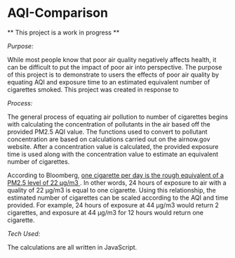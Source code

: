 # AQI-Comparison
** This project is a work in progress **

<em>Purpose:</em>

While most people know that poor air quality negatively affects health, it can be difficult to put the impact of poor air into perspective. The purpose of this project is to demonstrate to users the effects of poor air quality by equating AQI and exposure time to an estimated equivalent number of cigarettes smoked. This project was created in response to 


<em>Process:</em>

The general process of equating air pollution to number of cigarettes begins with calculating the concentration of pollutants in the air based off the provided PM2.5 AQI value. The functions used to convert to pollutant concentration are based on calculations carried out on the airnow.gov website. After a concentration value is calculated, the provided exposure time is used along with the concentration value to estimate an equivalent number of cigarettes. 

According to Bloomberg, <a href="https://www.bloomberg.com/news/articles/2018-04-25/the-app-that-translates-air-pollution-into-cigarettes">one cigarette per day is the rough equivalent of a PM2.5 level of 22 μg/m3 </a>. In other words, 24 hours of exposure to air with a quality of 22 μg/m3 is equal to one cigarette. Using this relationship, the estimated number of cigarettes can be scaled according to the AQI and time provided. For example, 24 hours of exposure at 44 μg/m3 would return 2 cigarettes, and exposure at 44 μg/m3 for 12 hours would return one cigarette. 


<em>Tech Used:</em>

The calculations are all written in JavaScript. 
